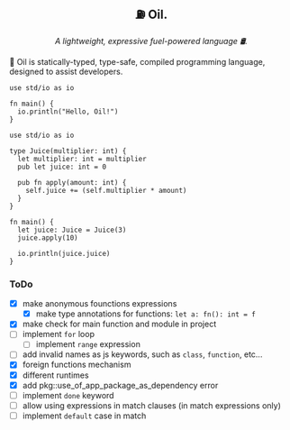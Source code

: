 <p align="center">
  <h2 align="center">⛽ Oil.</h2>
  <p align="center"><i>A lightweight, expressive fuel-powered language 🛢️.</i>
</p>

🧴 Oil is statically-typed, type-safe, compiled programming language, designed to assist developers.

```oil
use std/io as io

fn main() {
  io.println("Hello, Oil!")
}
```

```oil
use std/io as io

type Juice(multiplier: int) {
  let multiplier: int = multiplier
  pub let juice: int = 0

  pub fn apply(amount: int) {
    self.juice += (self.multiplier * amount)
  }
}

fn main() {
  let juice: Juice = Juice(3)
  juice.apply(10)

  io.println(juice.juice)
}
```

### ToDo
- [x] make anonymous founctions expressions
	- [x] make type annotations for functions: ```let a: fn(): int = f```
- [x] make check for main function and module in project
- [ ] implement `for` loop
    - [ ] implement `range` expression 
- [ ] add invalid names as js keywords, such as `class`, `function`, etc...
- [x] foreign functions mechanism
- [x] different runtimes
- [x] add pkg::use_of_app_package_as_dependency error
- [ ] implement `done` keyword
- [ ] allow using expressions in match clauses (in match expressions only)
- [ ] implement `default` case in match
